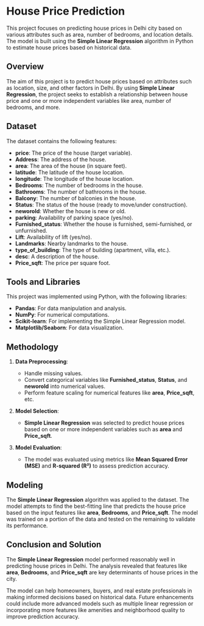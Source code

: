 # **House Price Prediction**

This project focuses on predicting house prices in Delhi city based on various attributes such as area, number of bedrooms, and location details. The model is built using the **Simple Linear Regression** algorithm in Python to estimate house prices based on historical data.


## **Overview**
The aim of this project is to predict house prices based on attributes such as location, size, and other factors in Delhi. By using **Simple Linear Regression**, the project seeks to establish a relationship between house price and one or more independent variables like area, number of bedrooms, and more.

## **Dataset**
The dataset contains the following features:

- **price**: The price of the house (target variable).
- **Address**: The address of the house.
- **area**: The area of the house (in square feet).
- **latitude**: The latitude of the house location.
- **longitude**: The longitude of the house location.
- **Bedrooms**: The number of bedrooms in the house.
- **Bathrooms**: The number of bathrooms in the house.
- **Balcony**: The number of balconies in the house.
- **Status**: The status of the house (ready to move/under construction).
- **neworold**: Whether the house is new or old.
- **parking**: Availability of parking space (yes/no).
- **Furnished_status**: Whether the house is furnished, semi-furnished, or unfurnished.
- **Lift**: Availability of lift (yes/no).
- **Landmarks**: Nearby landmarks to the house.
- **type_of_building**: The type of building (apartment, villa, etc.).
- **desc**: A description of the house.
- **Price_sqft**: The price per square foot.

## **Tools and Libraries**
This project was implemented using Python, with the following libraries:
- **Pandas**: For data manipulation and analysis.
- **NumPy**: For numerical computations.
- **Scikit-learn**: For implementing the Simple Linear Regression model.
- **Matplotlib/Seaborn**: For data visualization.

## **Methodology**
1. **Data Preprocessing**:
   - Handle missing values.
   - Convert categorical variables like **Furnished_status**, **Status**, and **neworold** into numerical values.
   - Perform feature scaling for numerical features like **area**, **Price_sqft**, etc.

2. **Model Selection**:
   - **Simple Linear Regression** was selected to predict house prices based on one or more independent variables such as **area** and **Price_sqft**.

3. **Model Evaluation**:
   - The model was evaluated using metrics like **Mean Squared Error (MSE)** and **R-squared (R²)** to assess prediction accuracy.

## **Modeling**
The **Simple Linear Regression** algorithm was applied to the dataset. The model attempts to find the best-fitting line that predicts the house price based on the input features like **area**, **Bedrooms**, and **Price_sqft**. The model was trained on a portion of the data and tested on the remaining to validate its performance.

## **Conclusion and Solution**
The **Simple Linear Regression** model performed reasonably well in predicting house prices in Delhi. The analysis revealed that features like **area**, **Bedrooms**, and **Price_sqft** are key determinants of house prices in the city.

The model can help homeowners, buyers, and real estate professionals in making informed decisions based on historical data. Future enhancements could include more advanced models such as multiple linear regression or incorporating more features like amenities and neighborhood quality to improve prediction accuracy.

